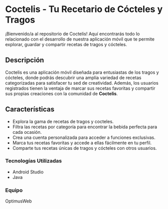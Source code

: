 # Coctelis - Tu Recetario de Cócteles y Tragos
¡Bienvenido/a al repositorio de Coctelis! Aquí encontrarás todo lo relacionado con el desarrollo de nuestra aplicación móvil que te permite explorar, guardar y compartir recetas de tragos y cócteles.

## Descripción
Coctelis es una aplicación móvil diseñada para entusiastas de los tragos y cócteles, donde podrás descubrir una amplia variedad de recetas categorizadas para satisfacer tu sed de creatividad. Además, los usuarios registrados tienen la ventaja de marcar sus recetas favoritas y compartir sus propias creaciones con la comunidad de **Coctelis**.

## Características
- Explora la gama de recetas de tragos y cocteles.
- Filtra las recetas por categoría para encontrar la bebida perfecta para cada ocasión.
- Crea una cuenta personalizada para acceder a funciones exclusivas.
- Marca tus recetas favoritas y accede a ellas fácilmente en tu perfil.
- Comparte tus recetas únicas de tragos y cócteles con otros usuarios.

### Tecnologías Utilizadas
- Android Studio
- Java

### Equipo
OptimusWeb

